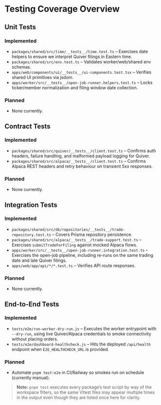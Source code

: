 # Testing Coverage Overview

## Unit Tests

### Implemented
- `packages/shared/src/time/__tests__/time.test.ts` – Exercises date helpers to ensure we interpret Quiver filings in Eastern time.
- `packages/shared/src/env.test.ts` – Validates worker/web/shared env schemas.
- `apps/web/components/ui/__tests__/ui-components.test.tsx` – Verifies shared UI primitives via jsdom.
- `apps/worker/src/__tests__/open-job-runner.helpers.test.ts` – Locks ticker/member normalization and filing window date collection.

### Planned
- None currently.

## Contract Tests

### Implemented
- `packages/shared/src/quiver/__tests__/client.test.ts` – Confirms auth headers, failure handling, and malformed payload logging for Quiver.
- `packages/shared/src/alpaca/__tests__/client.test.ts` – Confirms Alpaca REST headers and retry behaviour on transient 5xx responses.

### Planned
- None currently.

## Integration Tests

### Implemented
- `packages/shared/src/db/repositories/__tests__/trade-repository.test.ts` – Covers Prisma repository persistence.
- `packages/shared/src/alpaca/__tests__/trade-support.test.ts` – Exercises `submitTradeForFiling` against mocked Alpaca flows.
- `apps/worker/src/__tests__/open-job-runner.integration.test.ts` – Exercises the open-job pipeline, including re-runs on the same trading date and late Quiver filings.
- `apps/web/app/api/*/*.test.ts` – Verifies API route responses.

### Planned
- None currently.

## End-to-End Tests

### Implemented
- `tests/e2e/run-worker-dry-run.js` – Executes the worker entrypoint with `--dry-run`, using live Quiver/Alpaca credentials to smoke connectivity without placing orders.
- `tests/e2e/dashboard-healthcheck.js` – Hits the deployed `/api/health` endpoint when `E2E_HEALTHCHECK_URL` is provided.

### Planned
- Automate `pnpm test:e2e` in CI/Railway so smokes run on schedule (currently manual).

> **Note:** `pnpm test` executes every package’s test script by way of the workspace filters, so the same Vitest files may appear multiple times in the output even though they are listed once here for clarity.
